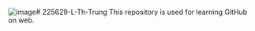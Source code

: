 ![image](https://github.com/user-attachments/assets/3045a98a-6e33-46e5-a463-b52b1863dfa4)# 225629-L-Th-Trung
This repository is used for learning GitHub on web.
